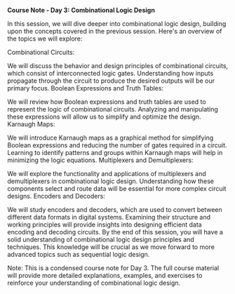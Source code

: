 **Course Note - Day 3: Combinational Logic Design**

In this session, we will dive deeper into combinational logic design, building upon the concepts covered in the previous session. Here's an overview of the topics we will explore:

Combinational Circuits:

We will discuss the behavior and design principles of combinational circuits, which consist of interconnected logic gates.
Understanding how inputs propagate through the circuit to produce the desired outputs will be our primary focus.
Boolean Expressions and Truth Tables:

We will review how Boolean expressions and truth tables are used to represent the logic of combinational circuits.
Analyzing and manipulating these expressions will allow us to simplify and optimize the design.
Karnaugh Maps:

We will introduce Karnaugh maps as a graphical method for simplifying Boolean expressions and reducing the number of gates required in a circuit.
Learning to identify patterns and groups within Karnaugh maps will help in minimizing the logic equations.
Multiplexers and Demultiplexers:

We will explore the functionality and applications of multiplexers and demultiplexers in combinational logic design.
Understanding how these components select and route data will be essential for more complex circuit designs.
Encoders and Decoders:

We will study encoders and decoders, which are used to convert between different data formats in digital systems.
Examining their structure and working principles will provide insights into designing efficient data encoding and decoding circuits.
By the end of this session, you will have a solid understanding of combinational logic design principles and techniques. This knowledge will be crucial as we move forward to more advanced topics such as sequential logic design.

Note: This is a condensed course note for Day 3. The full course material will provide more detailed explanations, examples, and exercises to reinforce your understanding of combinational logic design.
